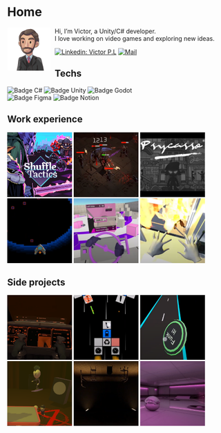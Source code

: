 # Home

<img align="left" width="100" height="100" style="padding-right: 10px" src="Media/Profil.png" alt="Profile"/>

Hi, I’m Victor, a Unity/C# developer.  
I love working on video games and exploring new ideas.

[![Linkedin: Victor P.L](https://img.shields.io/badge/LinkedIn-0077B5?style=for-the-badge&logo=linkedin&logoColor=white)](https://www.linkedin.com/in/victor-pl)
[![Mail](https://img.shields.io/badge/Gmail-D14836?style=for-the-badge&logo=gmail&logoColor=white)](mailto:victor.pr.liu@gmail.com)





## Techs

![Badge C#](https://img.shields.io/badge/C%23-239120?style=for-the-badge&logo=csharp&logoColor=white)
![Badge Unity](https://img.shields.io/badge/Unity-100000?style=for-the-badge&logo=unity&logoColor=white)
![Badge Godot](https://img.shields.io/badge/Godot-478CBF?style=for-the-badge&logo=GodotEngine&logoColor=white)  
![Badge Figma](https://img.shields.io/badge/Figma-F24E1E?style=for-the-badge&logo=figma&logoColor=white)
![Badge Notion](https://img.shields.io/badge/Notion-000000?style=for-the-badge&logo=notion&logoColor=white)

## Work experience

[<img src="Media/Shuffle Tactics.png" alt="Shuffle Tactics" width="150" height="150"/>](Projects/Shuffle%20Tactics.md)
[<img src="Media/66%20Demons%20!.png" alt="66 Demons" width="150" height="150"/>](Projects/66%20Demons%20!.md)
[<img src="Media/Psycasso.png" alt="Psycasso" width="150" height="150"/>](Projects/Psycasso.md)
[<img src="Media/MiniGames.png" alt="Interhaptics Mini-games" width="150" height="150"/>](Projects/Interhaptics%20Mini-games.md)
[<img src="Media/HapticDemonstrator.png" alt="Interhaptics HUB" width="150" height="150"/>](Projects/Interhaptics%20HUB.md)
[<img src="Media/Demonstrator.png" alt="drawing" width="150" height="150"/>](Projects/Shuffle%20Tactics.md)

## Side projects

[<img src="Media/VR%20spaceship%20simulator.png" alt="Relaxing Space" width="150" height="150"/>](https://github.com/MarcheOmbre/RelaxingSpace_Public/blob/main/README.md)
[<img src="Media/2D%20blocks%20space%20shooter.png" alt="Space Blocks" width="150" height="150"/>](https://github.com/MarcheOmbre/SpaceBlocks_Public/blob/main/README.md)
[<img src="Media/Mobile%20skateboarding%20mechanics.png" alt="Cyberboard Race" width="150" height="150"/>](https://github.com/MarcheOmbre/CyberboardRace_Public/blob/main/README.md)
[<img src="Media/Live%20Dive%20Repeat.png" alt="drawing" width="150" height="150"/>](Projects/Live%20Dive%20Retry.md)
[<img src="Media/About%20horror%20ambience.png" alt="drawing" width="150" height="150"/>](Projects/About%20horror%20ambience.md)
[<img src="Media/About%20reflections.png" alt="drawing" width="150" height="150"/>](Projects/About%20reflections.md)

